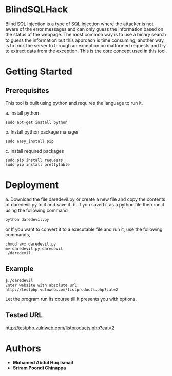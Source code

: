 # BlindSQLHack
  Blind SQL Injection is a type of SQL injection where the attacker is not aware of the error messages and can only guess the information based on the status of the webpage. The most common way is to use a binary search to guess the information but this approach is time consuming, another way is to trick the server to through an exception on malformed requests and try to extract data from the exception. This is the core concept used in this tool.
# Getting Started
## Prerequisites
  This tool is built using python and requires the language to run it.
  
  a. Install python
  ```
  sudo apt-get install python
  ```
  b. Install python package manager
  ```
  sudo easy_install pip
  ```
  c. Install required packages
  ```
  sudo pip install requests
  sudo pip install prettytable
  ```
# Deployment
a. Download the file daredevil.py or create a new file and copy the contents of daredevil.py to it and save it.
b. If you saved it as a python file then run it using the following command
  ```
  python daredevil.py
  ```
  or
  If you want to convert it to a executable file and run it, use the following commands,
  ```
  chmod a+x daredevil.py
  mv daredevil.py daredevil
  ./daredevil
  ```
## Example
  ```
  $./daredevil
  Enter website with absolute url:
  http://testphp.vulnweb.com/listproducts.php?cat=2
  ```
  Let the program run its course till it presents you with options.

## Tested URL  
  http://testphp.vulnweb.com/listproducts.php?cat=2
  
# Authors
* **Mohamed Abdul Huq Ismail**
* **Sriram Poondi Chinappa**
